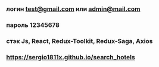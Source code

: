 ### логин test@gmail.com или admin@mail.com
### пароль 12345678

### стэк  Js, React, Redux-Toolkit, Redux-Saga, Axios

### https://sergio1811x.github.io/search_hotels


